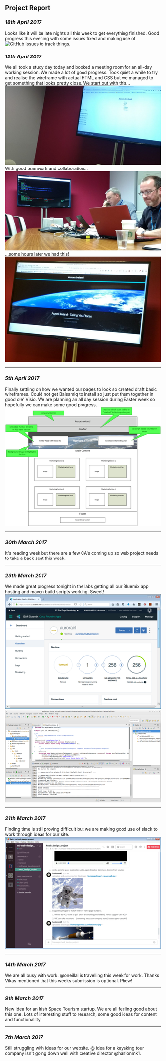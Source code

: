 ## Project Report 

### _18th April 2017_  
Looks like it will be late nights all this week to get everything finished. Good progress this evening with some issues fixed and making use of ![GitHub Issues](https://github.com/oneillal/nci-web-project/issues?utf8=%E2%9C%93&q=is%3Aissue) to track things.

### _12th April 2017_  
We all took a study day today and booked a meeting room for an all-day working session. We made a lot of good progress. Took quiet a while to try and realise the wireframe with actual HTML and CSS but we managed to get something that looks pretty close.
We start out with this...
![](https://github.com/oneillal/nci-web-project/raw/master/docs/web_session3.png)  
With good teamwork and collaboration...
![](https://github.com/oneillal/nci-web-project/raw/master/docs/web_session1.png)    
...some hours later we had this!
![](https://github.com/oneillal/nci-web-project/raw/master/docs/web_session4.png)    

* * *
### _5th April 2017_  
Finally settling on how we wanted our pages to look so created draft basic wireframes. Could not get Balsamiq to install so just put them together in good ole' Visio. We are planning an all day session during Easter week so hopefully we can make some good progress.
![](https://github.com/oneillal/nci-web-project/raw/master/docs/index_wireframe_desktop.png)

* * *
### _30th March 2017_  
It's reading week but there are a few CA's coming up so web project needs to take a back seat this week.

* * *
### _23th March 2017_  
We made great progress tonight in the labs getting all our Bluemix app hosting and maven build scripts working. Sweet! 
![](https://github.com/oneillal/nci-web-project/raw/master/docs/bluemix_app.png)  
![](https://github.com/oneillal/nci-web-project/raw/master/docs/maven_build.png)  

* * *
### _21th March 2017_  
Finding time is still proving difficult but we are making good use of slack to work through ideas for our site.
![](https://github.com/oneillal/nci-web-project/raw/master/docs/slackin.png) 

* * *
### _14th March 2017_  
We are all busy with work. @oneillal is travelling this week for work. Thanks Vikas mentioned that this weeks submission is optional. Phew!

* * *
### _9th March 2017_  
New idea for an Irish Space Tourism startup. We are all feeling good about this one. Lots of interesting stuff to research, some good ideas for content and functionallity. 

* * *
### _7th March 2017_  
Still struggling with ideas for our website. @ idea for a kayaking tour company isn't going down well with creative director @hanlonmk1.


